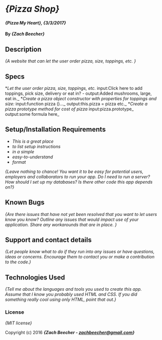 # _{Pizza Shop}_

#### _{Pizza My Heart}, {3/3/2017}_

#### By _**{Zach Beecher}**_

## Description

_{A website that can let the user order pizza, size, toppings, etc.
}_

## Specs

*_Let the user order pizza, size, toppings, etc._
input:Click here to add toppings, pick size, delivery or eat in? -
output:Added mushrooms, large, eat in._
*_Create a pizza object constructor with properties for toppings and size:_
input:function pizza ()..._
output:this.pizza = pizza etc._
*_Create a pizza prototype method for cost of pizza_
input:pizza.prototype_
output:some formula here_


## Setup/Installation Requirements

* _This is a great place_
* _to list setup instructions_
* _in a simple_
* _easy-to-understand_
* _format_

_{Leave nothing to chance! You want it to be easy for potential users, employers and collaborators to run your app. Do I need to run a server? How should I set up my databases? Is there other code this app depends on?}_

## Known Bugs

_{Are there issues that have not yet been resolved that you want to let users know you know?  Outline any issues that would impact use of your application.  Share any workarounds that are in place. }_

## Support and contact details

_{Let people know what to do if they run into any issues or have questions, ideas or concerns.  Encourage them to contact you or make a contribution to the code.}_

## Technologies Used

_{Tell me about the languages and tools you used to create this app. Assume that I know you probably used HTML and CSS. If you did something really cool using only HTML, point that out.}_

### License

*{MIT license}*

Copyright (c) 2016 **_{Zach Beecher - zachbeecher@gmail.com}_**
